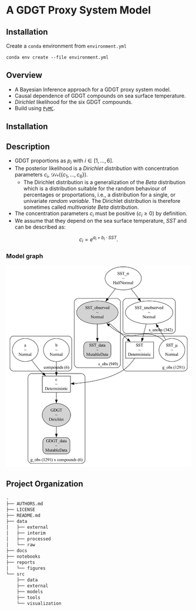 # A GDGT Proxy System Model

## Installation

Create a `conda` environment from `environment.yml`

```
conda env create --file environment.yml
```

## Overview

- A Bayesian Inference approach for a GDGT proxy system model.
- Causal dependence of GDGT compounds on sea surface temperature.
- *Dirichlet* likelihood for the six GDGT compounds.
- Build using [`PyMC`](https://www.pymc.io/welcome.html).

## Installation

## Description

- GDGT proportions as $p_i$ with $i \in [1,\ldots,6]$.
- The posterior likelihood is a *Dirichlet distribution* with concentration parameters $c_i$, $\mathcal{Dir}(\{c_1,\ldots,c_6\})$.
    - The Dirichlet distribution is a generalization of the *Beta* distribution which is a distribution suitable for the random behaviour of percentages or proportations, i.e., a distribution for a single, or univariate *random variable*. The Dirichlet distribution is therefore sometimes called *multivariate Beta* distribution. 
- The concentration parameters $c_i$ must be positive ($c_i \geq 0$) by definition.
- We assume that they depend on the sea surface temperature, $SST$ and can be described as:

$$
c_i = e^{a_i + b_i\cdot SST}.
$$



### Model graph

![](reports/figures/GDGT_proxy_system_model_graph.png)

## Project Organization

    .
    ├── AUTHORS.md
    ├── LICENSE
    ├── README.md
    ├── data
    │   ├── external
    │   ├── interim
    │   ├── processed
    │   └── raw
    ├── docs
    ├── notebooks
    ├── reports
    │   └── figures
    └── src
        ├── data
        ├── external
        ├── models
        ├── tools
        └── visualization
